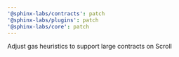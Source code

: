 ```yaml
---
'@sphinx-labs/contracts': patch
'@sphinx-labs/plugins': patch
'@sphinx-labs/core': patch
---
```


Adjust gas heuristics to support large contracts on Scroll
